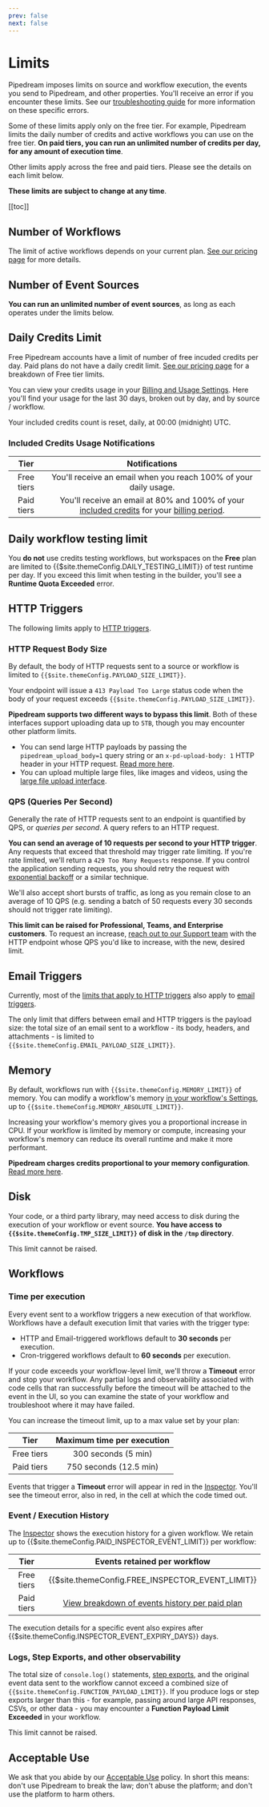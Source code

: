 ```yaml
---
prev: false
next: false
---
```


# Limits

Pipedream imposes limits on source and workflow execution, the events you send to Pipedream, and other properties. You'll receive an error if you encounter these limits. See our [troubleshooting guide](/troubleshooting/) for more information on these specific errors.

Some of these limits apply only on the free tier. For example, Pipedream limits the daily number of credits and active workflows you can use on the free tier. **On paid tiers, you can run an unlimited number of credits per day, for any amount of execution time**.

Other limits apply across the free and paid tiers. Please see the details on each limit below.

**These limits are subject to change at any time**.

[[toc]]

## Number of Workflows

The limit of active workflows depends on your current plan. [See our pricing page](https://pipedream.com/pricing) for more details.

## Number of Event Sources

**You can run an unlimited number of event sources**, as long as each operates under the limits below.

## Daily Credits Limit

Free Pipedream accounts have a limit of number of free incuded credits per day. Paid plans do not have a daily credit limit. [See our pricing page](https://pipedream.com/pricing) for a breakdown of Free tier limits.

You can view your credits usage in your [Billing and Usage Settings](https://pipedream.com/settings/billing). Here you'll find your usage for the last 30 days, broken out by day, and by source / workflow.

Your included credits count is reset, daily, at 00:00 (midnight) UTC.

### Included Credits Usage Notifications

|    Tier    |                                                                    Notifications                                                                    |
| :--------: | :-------------------------------------------------------------------------------------------------------------------------------------------------: |
| Free tiers |                                          You'll receive an email when you reach 100% of your daily usage.                                           |
| Paid tiers | You'll receive an email at 80% and 100% of your [included credits](/pricing/#included-credits) for your [billing period](/pricing/#billing-period). |

## Daily workflow testing limit

You **do not** use credits testing workflows, but workspaces on the **Free** plan are limited to {{$site.themeConfig.DAILY_TESTING_LIMIT}} of test runtime per day. If you exceed this limit when testing in the builder, you'll see a **Runtime Quota Exceeded** error.

## HTTP Triggers

The following limits apply to [HTTP triggers](/workflows/steps/triggers/#http).

### HTTP Request Body Size

By default, the body of HTTP requests sent to a source or workflow is limited to `{{$site.themeConfig.PAYLOAD_SIZE_LIMIT}}`.

Your endpoint will issue a `413 Payload Too Large` status code when the body of your request exceeds `{{$site.themeConfig.PAYLOAD_SIZE_LIMIT}}`.

**Pipedream supports two different ways to bypass this limit**. Both of these interfaces support uploading data up to `5TB`, though you may encounter other platform limits.

- You can send large HTTP payloads by passing the `pipedream_upload_body=1` query string or an `x-pd-upload-body: 1` HTTP header in your HTTP request. [Read more here](/workflows/steps/triggers/#sending-large-payloads).
- You can upload multiple large files, like images and videos, using the [large file upload interface](/workflows/steps/triggers/#large-file-support).

### QPS (Queries Per Second)

Generally the rate of HTTP requests sent to an endpoint is quantified by QPS, or _queries per second_. A query refers to an HTTP request.

**You can send an average of 10 requests per second to your HTTP trigger**. Any requests that exceed that threshold may trigger rate limiting. If you're rate limited, we'll return a `429 Too Many Requests` response. If you control the application sending requests, you should retry the request with [exponential backoff](https://cloud.google.com/storage/docs/exponential-backoff) or a similar technique.

We'll also accept short bursts of traffic, as long as you remain close to an average of 10 QPS (e.g. sending a batch of 50 requests every 30 seconds should not trigger rate limiting).

**This limit can be raised for Professional, Teams, and Enterprise customers**. To request an increase, [reach out to our Support team](https://pipedream.com/support/) with the HTTP endpoint whose QPS you'd like to increase, with the new, desired limit.

## Email Triggers

Currently, most of the [limits that apply to HTTP triggers](#http-triggers) also apply to [email triggers](/workflows/steps/triggers/#email).

The only limit that differs between email and HTTP triggers is the payload size: the total size of an email sent to a workflow - its body, headers, and attachments - is limited to `{{$site.themeConfig.EMAIL_PAYLOAD_SIZE_LIMIT}}`.

## Memory

By default, workflows run with `{{$site.themeConfig.MEMORY_LIMIT}}` of memory. You can modify a workflow's memory [in your workflow's Settings](/workflows/settings/#memory), up to `{{$site.themeConfig.MEMORY_ABSOLUTE_LIMIT}}`.

Increasing your workflow's memory gives you a proportional increase in CPU. If your workflow is limited by memory or compute, increasing your workflow's memory can reduce its overall runtime and make it more performant.

**Pipedream charges credits proportional to your memory configuration**. [Read more here](/pricing/#how-does-workflow-memory-affect-credits).

## Disk

Your code, or a third party library, may need access to disk during the execution of your workflow or event source. **You have access to `{{$site.themeConfig.TMP_SIZE_LIMIT}}` of disk in the `/tmp` directory**.

This limit cannot be raised.

## Workflows

### Time per execution

Every event sent to a workflow triggers a new execution of that workflow. Workflows have a default execution limit that varies with the trigger type:

- HTTP and Email-triggered workflows default to **30 seconds** per execution.
- Cron-triggered workflows default to **60 seconds** per execution.

If your code exceeds your workflow-level limit, we'll throw a **Timeout** error and stop your workflow. Any partial logs and observability associated with code cells that ran successfully before the timeout will be attached to the event in the UI, so you can examine the state of your workflow and troubleshoot where it may have failed.

You can increase the timeout limit, up to a max value set by your plan:

|    Tier    | Maximum time per execution |
| :--------: | :------------------------: |
| Free tiers |    300 seconds (5 min)     |
| Paid tiers |   750 seconds (12.5 min)   |

Events that trigger a **Timeout** error will appear in red in the [Inspector](/workflows/events/inspect/). You'll see the timeout error, also in red, in the cell at which the code timed out.

### Event / Execution History

The [Inspector](/workflows/events/inspect/#the-inspector) shows the execution history for a given workflow. We retain up to {{$site.themeConfig.PAID_INSPECTOR_EVENT_LIMIT}} per workflow:

|    Tier    |                           Events retained per workflow                           |
| :--------: | :------------------------------------------------------------------------------: |
| Free tiers |                 {{$site.themeConfig.FREE_INSPECTOR_EVENT_LIMIT}}                 |
| Paid tiers | [View breakdown of events history per paid plan](https://pipedream.com/pricing/) |

The execution details for a specific event also expires after {{$site.themeConfig.INSPECTOR_EVENT_EXPIRY_DAYS}} days.

### Logs, Step Exports, and other observability

The total size of `console.log()` statements, [step exports](/workflows/steps/#step-exports), and the original event data sent to the workflow cannot exceed a combined size of `{{$site.themeConfig.FUNCTION_PAYLOAD_LIMIT}}`. If you produce logs or step exports larger than this - for example, passing around large API responses, CSVs, or other data - you may encounter a **Function Payload Limit Exceeded** in your workflow.

This limit cannot be raised.

## Acceptable Use

We ask that you abide by our [Acceptable Use](https://pipedream.com/terms/#b-acceptable-use) policy. In short this means: don't use Pipedream to break the law; don't abuse the platform; and don't use the platform to harm others.

<Footer />
